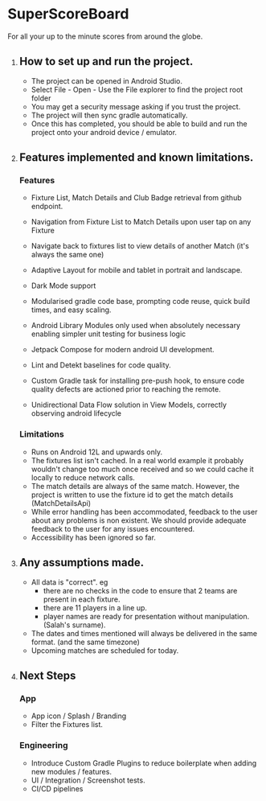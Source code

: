 # SuperScoreBoard

For all your up to the minute scores from around the globe.

1. ## How to set up and run the project.

    - The project can be opened in Android Studio. 
    - Select File - Open - Use the File explorer to find the project root folder
    - You may get a security message asking if you trust the project.
    - The project will then sync gradle automatically.
    - Once this has completed, you should be able to build and run the project onto your android device / emulator.

2. ## Features implemented and known limitations.
   
    ### Features

   - Fixture List, Match Details and Club Badge retrieval from github endpoint.
   - Navigation from Fixture List to Match Details upon user tap on any Fixture
   - Navigate back to fixtures list to view details of another Match (it's always the same one)
   - Adaptive Layout for mobile and tablet in portrait and landscape.
   - Dark Mode support
   
   - Modularised gradle code base, prompting code reuse, quick build times, and easy scaling.
   - Android Library Modules only used when absolutely necessary enabling simpler unit testing for business logic
   - Jetpack Compose for modern android UI development. 
   - Lint and Detekt baselines for code quality. 
   - Custom Gradle task for installing pre-push hook, to ensure code quality defects are actioned prior to reaching the remote.
   - Unidirectional Data Flow solution in View Models, correctly observing android lifecycle
   
    ### Limitations 
    
    - Runs on Android 12L and upwards only.
    - The fixtures list isn't cached. In a real world example it probably wouldn't change too much once received and so we could cache it locally to reduce network calls. 
    - The match details are always of the same match. However, the project is written to use the fixture id to get the match details (MatchDetailsApi)
    - While error handling has been accommodated, feedback to the user about any problems is non existent. We should provide adequate feedback to the user for any issues encountered. 
    - Accessibility has been ignored so far.

3. ## Any assumptions made.
    
    - All data is "correct". eg
       - there are no checks in the code to ensure that 2 teams are present in each fixture. 
       - there are 11 players in a line up.
       - player names are ready for presentation without manipulation. (Salah's surname).
    - The dates and times mentioned will always be delivered in the same format. (and the same timezone)
    - Upcoming matches are scheduled for today.

4. ## Next Steps

   ### App
   - App icon / Splash / Branding
   - Filter the Fixtures list. 
   
   ### Engineering
   - Introduce Custom Gradle Plugins to reduce boilerplate when adding new modules / features.
   - UI / Integration / Screenshot tests.
   - CI/CD pipelines
